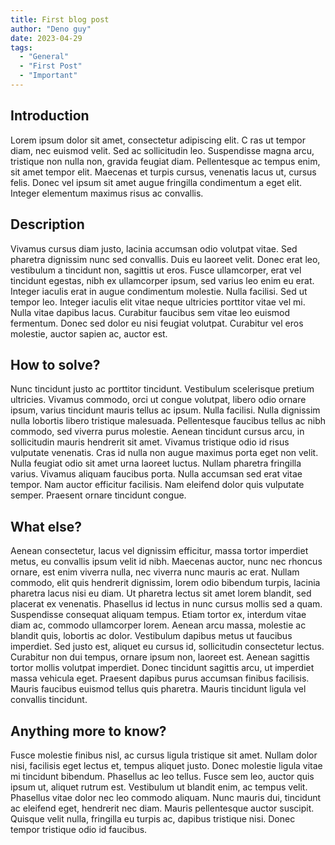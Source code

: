 ```yaml
---
title: First blog post 
author: "Deno guy"
date: 2023-04-29
tags:
  - "General"
  - "First Post"
  - "Important"
---
```


## Introduction 
 Lorem ipsum dolor sit amet, consectetur adipiscing elit. C
 ras ut tempor diam, nec euismod velit. Sed ac sollicitudin leo. Suspendisse magna arcu, tristique non nulla non, gravida feugiat diam. Pellentesque ac tempus enim, sit amet tempor elit. Maecenas et turpis cursus, venenatis lacus ut, cursus felis. Donec vel ipsum sit amet augue fringilla condimentum a eget elit. Integer elementum maximus risus ac convallis.


## Description
Vivamus cursus diam justo, lacinia accumsan odio volutpat vitae. Sed pharetra dignissim nunc sed convallis. Duis eu laoreet velit. Donec erat leo, vestibulum a tincidunt non, sagittis ut eros. Fusce ullamcorper, erat vel tincidunt egestas, nibh ex ullamcorper ipsum, sed varius leo enim eu erat. Integer iaculis erat in augue condimentum molestie. Nulla facilisi. Sed ut tempor leo. Integer iaculis elit vitae neque ultricies porttitor vitae vel mi. Nulla vitae dapibus lacus. Curabitur faucibus sem vitae leo euismod fermentum. Donec sed dolor eu nisi feugiat volutpat. Curabitur vel eros molestie, auctor sapien ac, auctor est.

## How to solve?
Nunc tincidunt justo ac porttitor tincidunt. Vestibulum scelerisque pretium ultricies. Vivamus commodo, orci ut congue volutpat, libero odio ornare ipsum, varius tincidunt mauris tellus ac ipsum. Nulla facilisi. Nulla dignissim nulla lobortis libero tristique malesuada. Pellentesque faucibus tellus ac nibh commodo, sed viverra purus molestie. Aenean tincidunt cursus arcu, in sollicitudin mauris hendrerit sit amet. Vivamus tristique odio id risus vulputate venenatis. Cras id nulla non augue maximus porta eget non velit. Nulla feugiat odio sit amet urna laoreet luctus. Nullam pharetra fringilla varius. Vivamus aliquam faucibus porta. Nulla accumsan sed erat vitae tempor. Nam auctor efficitur facilisis. Nam eleifend dolor quis vulputate semper. Praesent ornare tincidunt congue.

## What else?
Aenean consectetur, lacus vel dignissim efficitur, massa tortor imperdiet metus, eu convallis ipsum velit id nibh. Maecenas auctor, nunc nec rhoncus ornare, est enim viverra nulla, nec viverra nunc mauris ac erat. Nullam commodo, elit quis hendrerit dignissim, lorem odio bibendum turpis, lacinia pharetra lacus nisi eu diam. Ut pharetra lectus sit amet lorem blandit, sed placerat ex venenatis. Phasellus id lectus in nunc cursus mollis sed a quam. Suspendisse consequat aliquam tempus. Etiam tortor ex, interdum vitae diam ac, commodo ullamcorper lorem. Aenean arcu massa, molestie ac blandit quis, lobortis ac dolor. Vestibulum dapibus metus ut faucibus imperdiet. Sed justo est, aliquet eu cursus id, sollicitudin consectetur lectus. Curabitur non dui tempus, ornare ipsum non, laoreet est. Aenean sagittis tortor mollis volutpat imperdiet. Donec tincidunt sagittis arcu, ut imperdiet massa vehicula eget. Praesent dapibus purus accumsan finibus facilisis. Mauris faucibus euismod tellus quis pharetra. Mauris tincidunt ligula vel convallis tincidunt.


## Anything more to know?
Fusce molestie finibus nisl, ac cursus ligula tristique sit amet. Nullam dolor nisi, facilisis eget lectus et, tempus aliquet justo. Donec molestie ligula vitae mi tincidunt bibendum. Phasellus ac leo tellus. Fusce sem leo, auctor quis ipsum ut, aliquet rutrum est. Vestibulum ut blandit enim, ac tempus velit. Phasellus vitae dolor nec leo commodo aliquam. Nunc mauris dui, tincidunt ac eleifend eget, hendrerit nec diam. Mauris pellentesque auctor suscipit. Quisque velit nulla, fringilla eu turpis ac, dapibus tristique nisi. Donec tempor tristique odio id faucibus.